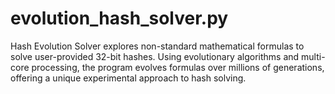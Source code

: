 # evolution_hash_solver.py
Hash Evolution Solver explores non-standard mathematical formulas to solve user-provided 32-bit hashes. Using evolutionary algorithms and multi-core processing, the program evolves formulas over millions of generations, offering a unique experimental approach to hash solving.
